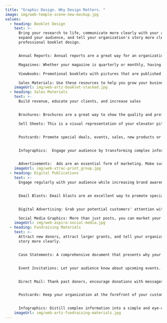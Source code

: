 ```yaml
---
title: "Graphic Design. Why Design Matters. "
image: img/web-temple-scene-new-mockup.jpg
values:
  - heading: Booklet Design
    text: >-
      Bring your research to life, communicate more clearly with your audience,
      expand your audience, and tell your organization's story more clearly with
      professional booklet design.


      Annual Reports: Annual reports are a great way for an organization to tell its story and connect with its audience. Annual reports provide readers with information about the activities of the organization, as well as its finances.

      Magazines: Whether your magazine is quarterly or monthly, having a professional design that accurately reflects your brand is vital for maintaining your desired look and image.

      Viewbooks: Promotional booklets with pictures that are published for recruiting new audiences.

      Sales Materials: Use these resources to help you grow your business, educate your consumers, and increase sales
    imageUrl: img/web-artz-booklet-stacked.jpg
  - heading: Sales Materials
    text: >-
      Build revenue, educate your clients, and increase sales


      Brochures: Brochures are a great way to show the quality and professionalism of your business. They can be used for many different purposes, such as selling goods or services.

      Sell Sheets: This is a visual representation of your elevator pitch, concisely explaining your product or service.


      Postcards: Promote special deals, events, sales, new products or services, and introduce new locations with promotional postcards.


      Infographics:  Engage your audience by transforming complex information into an easy-to-understand visual format.


      Advertisements:  Ads are an essential form of marketing. Make sure that your advertisements are accurately reflecting your company to prospective customers.
    imageUrl: img/web-xtrac-print_group.jpg
  - heading: Digital Publications
    text: >-
      Engage regularly with your audience while increasing brand awareness.


      Email Blasts: Email blasts are an excellent way to promote special deals, events, new products or services, and introduce new locations with relative ease.


      Digital Advertising: Grab your potential customers' attention with beautifully designed ad graphics.

      Social Media Graphics: More than just posts, you can market your company with images and graphics made for social media.
    imageUrl: img/web-aspira-social-media.jpg
  - heading: Fundraising Materials
    text: >-
      Attract new donors, attract larger grants, and tell your organization’s
      story more clearly.


      Case Statements: A comprehensive document that presents why your organization should be funded in order to gain support.


      Event Invitations: Let your audience know about upcoming events.


      Direct Mail: Thank past donors, encourage donations with messages of how their donation is being used and inform them about any upcoming fundraising events.


      Postcards: Keep your organization at the forefront of your customers’ minds with physical reminders.


      Infographics: Distill complex information into a simple and eye-catching graphic.
    imageUrl: img/web-artz-fundraising-materials.jpg
---
```

